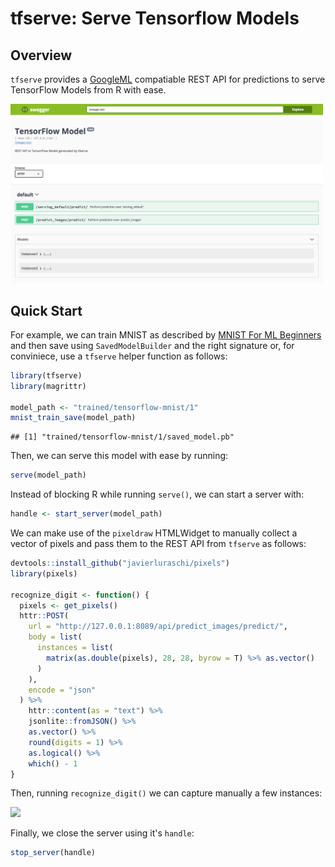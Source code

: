 tfserve: Serve Tensorflow Models
================

Overview
--------

`tfserve` provides a [GoogleML](https://cloud.google.com/ml-engine/docs/prediction-overview) compatiable REST API for predictions to serve TensorFlow Models from R with ease.

<img src="tools/readme/swagger.png" width=500 />

Quick Start
-----------

For example, we can train MNIST as described by [MNIST For ML Beginners](https://tensorflow.rstudio.com/tensorflow/articles/tutorial_mnist_beginners.html) and then save using `SavedModelBuilder` and the right signature or, for conviniece, use a `tfserve` helper function as follows:

``` r
library(tfserve)
library(magrittr)

model_path <- "trained/tensorflow-mnist/1"
mnist_train_save(model_path)
```

    ## [1] "trained/tensorflow-mnist/1/saved_model.pb"

Then, we can serve this model with ease by running:

``` r
serve(model_path)
```

Instead of blocking R while running `serve()`, we can start a server with:

``` r
handle <- start_server(model_path)
```

We can make use of the `pixeldraw` HTMLWidget to manually collect a vector of pixels and pass them to the REST API from `tfserve` as follows:

``` r
devtools::install_github("javierluraschi/pixels")
library(pixels)

recognize_digit <- function() {
  pixels <- get_pixels()
  httr::POST(
    url = "http://127.0.0.1:8089/api/predict_images/predict/",
    body = list(
      instances = list(
        matrix(as.double(pixels), 28, 28, byrow = T) %>% as.vector()
      )
    ),
    encode = "json"
  ) %>%
    httr::content(as = "text") %>%
    jsonlite::fromJSON() %>%
    as.vector() %>%
    round(digits = 1) %>%
    as.logical() %>%
    which() - 1
}
```

Then, running `recognize_digit()` we can capture manually a few instances:

<img src="tools/readme/mnist-digits.gif" width=400 />

Finally, we close the server using it's `handle`:

``` r
stop_server(handle)
```
